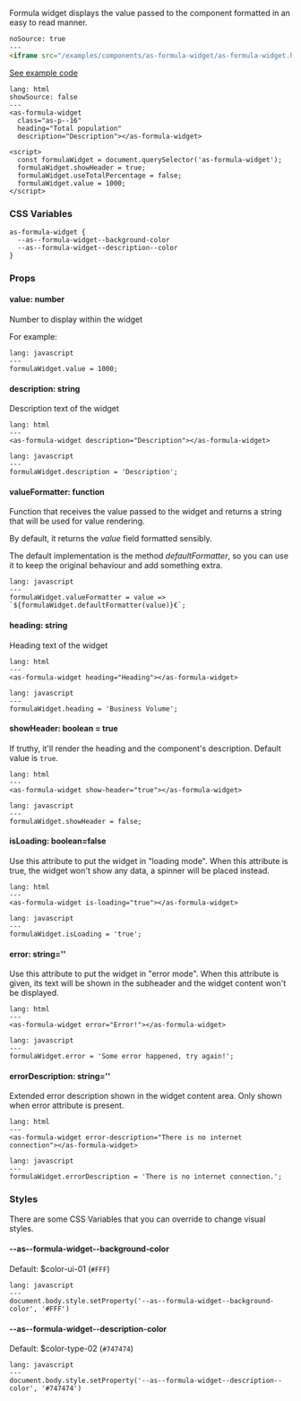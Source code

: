 Formula widget displays the value passed to the component formatted in an easy to read manner.

```html
noSource: true
---
<iframe src="/examples/components/as-formula-widget/as-formula-widget.html" style="width: 100%; height: 354px;">
```

[See example code](/developers/airship/examples/#example-formula-widget)

```code
lang: html
showSource: false
---
<as-formula-widget
  class="as-p--16"
  heading="Total population"
  description="Description"></as-formula-widget>

<script>
  const formulaWidget = document.querySelector('as-formula-widget');
  formulaWidget.showHeader = true;
  formulaWidget.useTotalPercentage = false;
  formulaWidget.value = 1000;
</script>
```
### CSS Variables

```
as-formula-widget {
  --as--formula-widget--background-color
  --as--formula-widget--description--color
}
```

### Props

#### **value**: number
Number to display within the widget

For example:

```code
lang: javascript
---
formulaWidget.value = 1000;
```

#### **description**: string
Description text of the widget

```code
lang: html
---
<as-formula-widget description="Description"></as-formula-widget>
```
```code
lang: javascript
---
formulaWidget.description = 'Description';
```

#### **valueFormatter**: function
Function that receives the value passed to the widget and returns a string that will be used for value rendering.

By default, it returns the _value_ field formatted sensibly.

The default implementation is the method _defaultFormatter_, so you can use it to keep the original behaviour and add something extra.

```code
lang: javascript
---
formulaWidget.valueFormatter = value => `${formulaWidget.defaultFormatter(value)}€`;
```

#### **heading**: string
Heading text of the widget

```code
lang: html
---
<as-formula-widget heading="Heading"></as-formula-widget>
```
```code
lang: javascript
---
formulaWidget.heading = 'Business Volume';
```

#### **showHeader**: boolean = true
If truthy, it'll render the heading and the component's description. Default value is `true`.

```code
lang: html
---
<as-formula-widget show-header="true"></as-formula-widget>
```

```code
lang: javascript
---
formulaWidget.showHeader = false;
```

#### **isLoading**: boolean=false
Use this attribute to put the widget in "loading mode".
When this attribute is true, the widget won't show any data, a spinner will be placed instead.

```code
lang: html
---
<as-formula-widget is-loading="true"></as-formula-widget>
```
```code
lang: javascript
---
formulaWidget.isLoading = 'true';
```

#### **error**: string=''
Use this attribute to put the widget in "error mode".
When this attribute is given, its text will be shown in the subheader and the widget content won't be displayed.

```code
lang: html
---
<as-formula-widget error="Error!"></as-formula-widget>
```
```code
lang: javascript
---
formulaWidget.error = 'Some error happened, try again!';
```

#### **errorDescription**: string=''
Extended error description shown in the widget content area. Only shown when error attribute is present.

```code
lang: html
---
<as-formula-widget error-description="There is no internet connection"></as-formula-widget>
```
```code
lang: javascript
---
formulaWidget.errorDescription = 'There is no internet connection.';
```

### Styles
There are some CSS Variables that you can override to change visual styles.

#### **\--as\--formula-widget\--background-color**
Default: $color-ui-01 (`#FFF`)

```code
lang: javascript
---
document.body.style.setProperty('--as--formula-widget--background-color', '#FFF')
```

#### **\--as\--formula-widget\--description-color**
Default: $color-type-02 (`#747474`)

```code
lang: javascript
---
document.body.style.setProperty('--as--formula-widget--description--color', '#747474')
```

